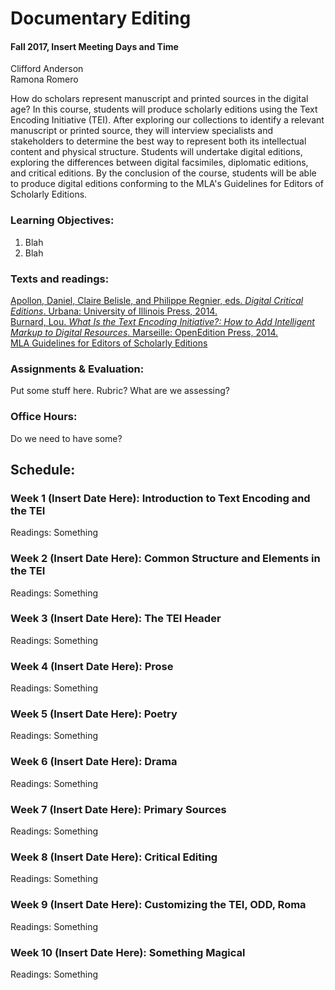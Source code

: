 # Documentary Editing    
#### Fall 2017, Insert Meeting Days and Time
Clifford Anderson   
Ramona Romero

How do scholars represent manuscript and printed sources in the digital age? In this course, students will produce scholarly editions using the Text Encoding Initiative (TEI). After exploring our collections to identify a relevant manuscript or printed source, they will interview specialists and stakeholders to determine the best way to represent both its intellectual content and physical structure. Students will undertake digital editions, exploring the differences between digital facsimiles, diplomatic editions, and critical editions. By the conclusion of the course, students will be able to produce digital editions conforming to the MLA's Guidelines for Editors of Scholarly Editions. 

### Learning Objectives:
1. Blah
2. Blah

### Texts and readings:

[Apollon, Daniel, Claire Belisle, and Philippe Regnier, eds. *Digital Critical Editions*. Urbana: University of Illinois Press, 2014.](http://discoverlibrary.vanderbilt.edu/VANDERBILT:Blended:vanunicorn4723167)   
[Burnard, Lou. *What Is the Text Encoding Initiative?: How to Add Intelligent Markup to Digital Resources*. Marseille: OpenEdition Press, 2014.](http://books.openedition.org/oep/426)  
[MLA Guidelines for Editors of Scholarly Editions](https://www.mla.org/Resources/Research/Surveys-Reports-and-Other-Documents/Publishing-and-Scholarship/Reports-from-the-MLA-Committee-on-Scholarly-Editions/Guidelines-for-Editors-of-Scholarly-Editions)   

### Assignments & Evaluation:

Put some stuff here. Rubric? What are we assessing?

### Office Hours:
Do we need to have some?

## Schedule:

### Week 1 (Insert Date Here):  Introduction to Text Encoding and the TEI
Readings: Something

### Week 2 (Insert Date Here):  Common Structure and Elements in the TEI
Readings: Something

### Week 3 (Insert Date Here):  The TEI Header
Readings:  Something

### Week 4 (Insert Date Here):  Prose
Readings:  Something

### Week 5 (Insert Date Here):  Poetry
Readings:  Something

### Week 6 (Insert Date Here):  Drama
Readings:  Something

### Week 7 (Insert Date Here):  Primary Sources
Readings:  Something

### Week 8 (Insert Date Here):  Critical Editing
Readings:  Something

### Week 9 (Insert Date Here):  Customizing the TEI, ODD, Roma
Readings:  Something

### Week 10 (Insert Date Here):  Something Magical
Readings:  Something

